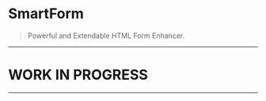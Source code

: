 SmartForm
=========

> Powerful and Extendable HTML Form Enhancer.

------------------------------

#      WORK IN PROGRESS      #

------------------------------


